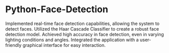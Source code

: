# Python-Face-Detection
Implemented real-time face detection capabilities, allowing the system to detect faces.
Utilized the Haar Cascade Classifier to create a robust face detection model.
Achieved high accuracy in face detection, even in varying lighting conditions and angles.
Integrated the application with a user-friendly graphical interface for easy interaction.
